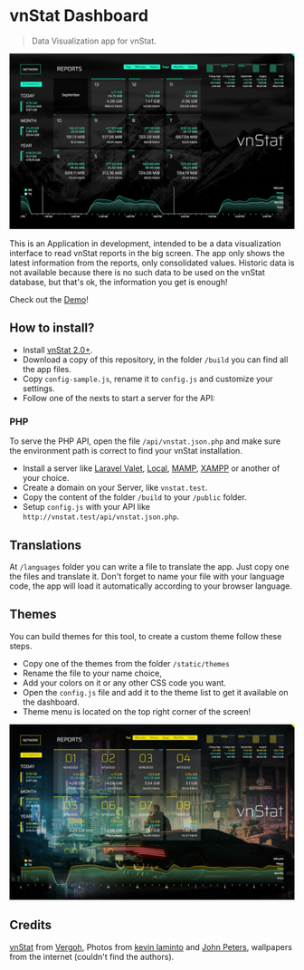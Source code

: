 # vnStat Dashboard

> Data Visualization app for vnStat.

![vnStat Dashboard](https://github.com/edirpedro/vnstat-dashboard/blob/main/public/static/media/screenshot-1.jpg)

This is an Application in development, intended to be a data visualization interface to read vnStat reports in the big screen. The app only shows the latest information from the reports, only consolidated values. Historic data is not available because there is no such data to be used on the vnStat database, but that's ok, the information you get is enough!

Check out the [Demo](https://edirpedro.github.io/vnstat-dashboard/)!

## How to install?

* Install [vnStat 2.0+](https://github.com/vergoh/vnstat).
* Download a copy of this repository, in the folder `/build` you can find all the app files.
* Copy `config-sample.js`, rename it to `config.js` and customize your settings.
* Follow one of the nexts to start a server for the API:

### PHP

To serve the PHP API, open the file `/api/vnstat.json.php` and make sure the environment path is correct to find your vnStat installation.

* Install a server like [Laravel Valet](https://laravel.com/docs/valet), [Local](https://localwp.com/), [MAMP](https://www.mamp.info/en/mamp), [XAMPP](https://www.apachefriends.org/) or another of your choice.
* Create a domain on your Server, like `vnstat.test`.
* Copy the content of the folder `/build` to your `/public` folder.
* Setup `config.js` with your API like `http://vnstat.test/api/vnstat.json.php`.

## Translations

At `/languages` folder you can write a file to translate the app. Just copy one the files and translate it. Don't forget to name your file with your language code, the app will load it automatically according to your browser language.

## Themes

You can build themes for this tool, to create a custom theme follow these steps. 

* Copy one of the themes from the folder `/static/themes`
* Rename the file to your name choice,
* Add your colors on it or any other CSS code you want.
* Open the `config.js` file and add it to the theme list to get it available on the dashboard.
* Theme menu is located on the top right corner of the screen!

![vnStat Dashboard](https://github.com/edirpedro/vnstat-dashboard/blob/main/public/static/media/screenshot-2.jpg)

## Credits

[vnStat](https://humdi.net/vnstat/) from [Vergoh](https://github.com/vergoh), Photos from [kevin laminto](https://unsplash.com/@kxvn_lx) and [John Peters](https://unsplash.com/@johnphiker), wallpapers from the internet (couldn't find the authors).